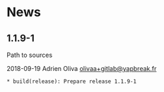 # News


## 1.1.9-1

Path to sources

2018-09-19	Adrien Oliva <olivaa+gitlab@yapbreak.fr>

	* build(release): Prepare release 1.1.9-1
